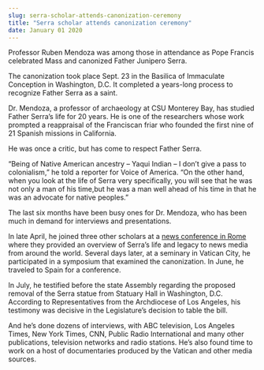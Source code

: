 ```yaml
---
slug: serra-scholar-attends-canonization-ceremony
title: "Serra scholar attends canonization ceremony"
date: January 01 2020
---
```


<p>Professor Ruben Mendoza was among those in attendance as Pope Francis celebrated Mass and canonized Father Junipero Serra.</p><p>The canonization took place Sept. 23 in the Basilica of Immaculate Conception in Washington, D.C. It completed a years&#45;long process to recognize Father Serra as a saint.
</p><p>Dr. Mendoza, a professor of archaeology at CSU Monterey Bay, has studied Father Serra’s life for 20 years. He is one of the researchers whose work prompted a reappraisal of the Franciscan friar who founded the first nine of 21 Spanish missions in California.
</p><p>He was once a critic, but has come to respect Father Serra.
</p><p>“Being of Native American ancestry – Yaqui Indian – I don’t give a pass to colonialism,” he told a reporter for Voice of America. “On the other hand, when you look at the life of Serra very specifically, you will see that he was not only a man of his time,but he was a man well ahead of his time in that he was an advocate for native peoples.”

The last six months have been busy ones for Dr. Mendoza, who has been much in demand for interviews and presentations.

In late April, he joined three other scholars at a <a href="https://csumb.edu/news/archaeologist&#45;headed&#45;vatican?_search=Vatican+and+Ruben">news conference in Rome</a> where they provided an overview of Serra’s life and legacy to news media from around the world. Several days later, at a seminary in Vatican City, he participated in a symposium that examined the canonization. In June, he traveled to Spain for a conference.
</p><p>In July, he testified before the state Assembly regarding the proposed removal of the Serra statue from Statuary Hall in Washington, D.C. According to Representatives from the Archdiocese of Los Angeles, his testimony was decisive in the Legislature’s decision to table the bill.
</p><p>And he’s done dozens of interviews, with ABC television, Los Angeles Times, New York Times, CNN, Public Radio International and many other publications, television networks and radio stations. He’s also found time to work on a host of documentaries produced by the Vatican and other media sources.
</p>

